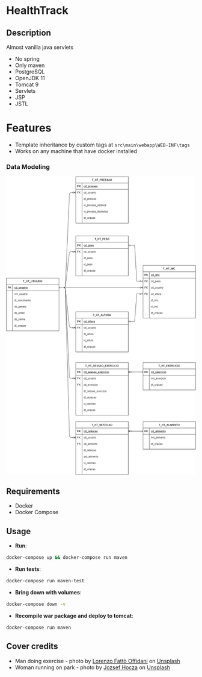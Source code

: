 # HealthTrack

## Description

Almost vanilla java servlets

- No spring
- Only maven
- PostgreSQL
- OpenJDK 11
- Tomcat 9
- Servlets
- JSP
- JSTL

# Features

- Template inheritance by custom tags at `src\main\webapp\WEB-INF\tags`
- Works on any machine that have docker installed

### Data Modeling

![img](./models/models.drawio.png)

## Requirements

- Docker
- Docker Compose

## Usage

- **Run**:

```sh
docker-compose up && docker-compose run maven
```

- **Run tests**:

```sh
docker-compose run maven-test
```

- **Bring down with volumes**:

```sh
docker-compose down -v
```

- **Recompile war package and deploy to tomcat**:

```sh
docker-compose run maven
```

## Cover credits

- Man doing exercise - photo by <a href="https://unsplash.com/@lollish?utm_source=unsplash&utm_medium=referral&utm_content=creditCopyText">Lorenzo Fattò Offidani</a> on <a href="https://unsplash.com/?utm_source=unsplash&utm_medium=referral&utm_content=creditCopyText">Unsplash</a>
- Woman running on park - photo by <a href="https://unsplash.com/@hocza?utm_source=unsplash&utm_medium=referral&utm_content=creditCopyText">Jozsef Hocza</a> on <a href="https://unsplash.com/?utm_source=unsplash&utm_medium=referral&utm_content=creditCopyText">Unsplash</a>
